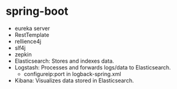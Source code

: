 # spring-boot
- eureka server
- RestTemplate
- rellience4j
- slf4j
- zepkin
- Elasticsearch: Stores and indexes data.  
- Logstash: Processes and forwards logs/data to Elasticsearch.  
  - configure<destination>ip:port</destination> in logback-spring.xml
- Kibana: Visualizes data stored in Elasticsearch.
